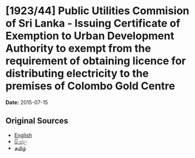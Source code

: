# [1923/44] Public Utilities Commision of Sri Lanka - Issuing Certificate of Exemption to Urban Development Authority to exempt from the requirement of obtaining licence for distributing electricity to the premises of Colombo Gold Centre

**Date:** 2015-07-15

## Original Sources

- [English](https://documents.gov.lk/view/extra-gazettes/2015/7/1923-44_E.pdf)
- [සිංහල](https://documents.gov.lk/view/extra-gazettes/2015/7/1923-44_S.pdf)
- [தமிழ்](https://documents.gov.lk/view/extra-gazettes/2015/7/1923-44_T.pdf)

